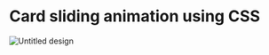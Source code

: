 # Card sliding animation using CSS
![Untitled design](https://github.com/shoyeabaslam/card-design-using-css/assets/118368907/3b3cdcab-ae7b-4c81-ae85-b385ba3d7417)

